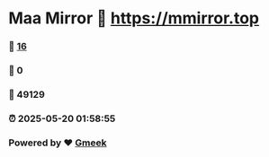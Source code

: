 # Maa Mirror :link: https://mmirror.top 
### :page_facing_up: [16](https://mmirror.top/tag.html) 
### :speech_balloon: 0 
### :hibiscus: 49129 
### :alarm_clock: 2025-05-20 01:58:55 
### Powered by :heart: [Gmeek](https://github.com/Meekdai/Gmeek)

